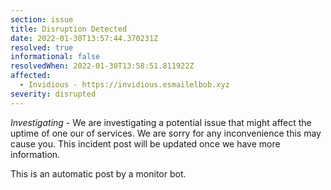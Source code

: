 ```yaml
---
section: issue
title: Disruption Detected
date: 2022-01-30T13:57:44.370231Z
resolved: true
informational: false
resolvedWhen: 2022-01-30T13:58:51.811922Z
affected:
  - Invidious - https://invidious.esmailelbob.xyz
severity: disrupted
---
```

*Investigating* - We are investigating a potential issue that might affect the uptime of one our of services. We are sorry for any inconvenience this may cause you. This incident post will be updated once we have more information.

This is an automatic post by a monitor bot.
        